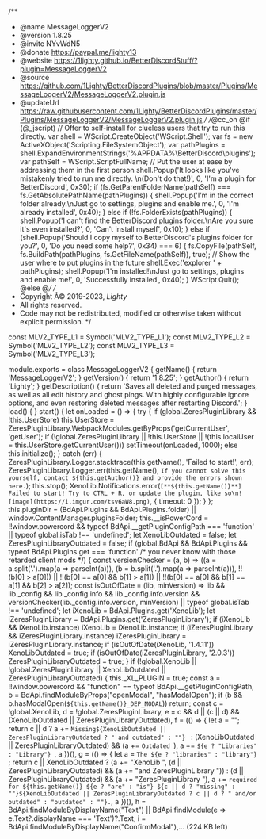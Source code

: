 /**
 * @name MessageLoggerV2
 * @version 1.8.25
 * @invite NYvWdN5
 * @donate https://paypal.me/lighty13
 * @website https://1lighty.github.io/BetterDiscordStuff/?plugin=MessageLoggerV2
 * @source https://github.com/1Lighty/BetterDiscordPlugins/blob/master/Plugins/MessageLoggerV2/MessageLoggerV2.plugin.js
 * @updateUrl https://raw.githubusercontent.com/1Lighty/BetterDiscordPlugins/master/Plugins/MessageLoggerV2/MessageLoggerV2.plugin.js
 */
/*@cc_on
@if (@_jscript)
  // Offer to self-install for clueless users that try to run this directly.
  var shell = WScript.CreateObject('WScript.Shell');
  var fs = new ActiveXObject('Scripting.FileSystemObject');
  var pathPlugins = shell.ExpandEnvironmentStrings('%APPDATA%\\BetterDiscord\\plugins');
  var pathSelf = WScript.ScriptFullName;
  // Put the user at ease by addressing them in the first person
  shell.Popup('It looks like you\'ve mistakenly tried to run me directly. \n(Don\'t do that!)', 0, 'I\'m a plugin for BetterDiscord', 0x30);
  if (fs.GetParentFolderName(pathSelf) === fs.GetAbsolutePathName(pathPlugins)) {
    shell.Popup('I\'m in the correct folder already.\nJust go to settings, plugins and enable me.', 0, 'I\'m already installed', 0x40);
  } else if (!fs.FolderExists(pathPlugins)) {
    shell.Popup('I can\'t find the BetterDiscord plugins folder.\nAre you sure it\'s even installed?', 0, 'Can\'t install myself', 0x10);
  } else if (shell.Popup('Should I copy myself to BetterDiscord\'s plugins folder for you?', 0, 'Do you need some help?', 0x34) === 6) {
    fs.CopyFile(pathSelf, fs.BuildPath(pathPlugins, fs.GetFileName(pathSelf)), true);
    // Show the user where to put plugins in the future
    shell.Exec('explorer ' + pathPlugins);
    shell.Popup('I\'m installed!\nJust go to settings, plugins and enable me!', 0, 'Successfully installed', 0x40);
  }
  WScript.Quit();
@else @*/
/*
 * Copyright Â© 2019-2023, _Lighty_
 * All rights reserved.
 * Code may not be redistributed, modified or otherwise taken without explicit permission.
 */


const MLV2_TYPE_L1 = Symbol('MLV2_TYPE_L1');
const MLV2_TYPE_L2 = Symbol('MLV2_TYPE_L2');
const MLV2_TYPE_L3 = Symbol('MLV2_TYPE_L3');

module.exports = class MessageLoggerV2 {
  getName() {
    return 'MessageLoggerV2';
  }
  getVersion() {
    return '1.8.25';
  }
  getAuthor() {
    return 'Lighty';
  }
  getDescription() {
    return 'Saves all deleted and purged messages, as well as all edit history and ghost pings. With highly configurable ignore options, and even restoring deleted messages after restarting Discord.';
  }
  load() { }
  start() {
    let onLoaded = () => {
      try {
        if (global.ZeresPluginLibrary && !this.UserStore) this.UserStore = ZeresPluginLibrary.WebpackModules.getByProps('getCurrentUser', 'getUser');
        if (!global.ZeresPluginLibrary || !this.UserStore || !(this.localUser = this.UserStore.getCurrentUser())) setTimeout(onLoaded, 1000);
        else this.initialize();
      } catch (err) {
        ZeresPluginLibrary.Logger.stacktrace(this.getName(), 'Failed to start!', err);
        ZeresPluginLibrary.Logger.err(this.getName(), `If you cannot solve this yourself, contact ${this.getAuthor()} and provide the errors shown here.`);
        this.stop();
        XenoLib.Notifications.error(`[**${this.getName()}**] Failed to start! Try to CTRL + R, or update the plugin, like so\n![image](https://i.imgur.com/tsv6aW8.png)`, { timeout: 0 });
      }
    };
    this.pluginDir = (BdApi.Plugins && BdApi.Plugins.folder) || window.ContentManager.pluginsFolder;
    this.__isPowerCord = !!window.powercord && typeof BdApi.__getPluginConfigPath === 'function' || typeof global.isTab !== 'undefined';
    let XenoLibOutdated = false;
    let ZeresPluginLibraryOutdated = false;
    if (global.BdApi && BdApi.Plugins && typeof BdApi.Plugins.get === 'function' /* you never know with those retarded client mods */) {
      const versionChecker = (a, b) => ((a = a.split('.').map(a => parseInt(a))), (b = b.split('.').map(a => parseInt(a))), !!(b[0] > a[0])) || !!(b[0] == a[0] && b[1] > a[1]) || !!(b[0] == a[0] && b[1] == a[1] && b[2] > a[2]);
      const isOutOfDate = (lib, minVersion) => lib && lib._config && lib._config.info && lib._config.info.version && versionChecker(lib._config.info.version, minVersion) || typeof global.isTab !== 'undefined';
      let iXenoLib = BdApi.Plugins.get('XenoLib');
      let iZeresPluginLibrary = BdApi.Plugins.get('ZeresPluginLibrary');
      if (iXenoLib && iXenoLib.instance) iXenoLib = iXenoLib.instance;
      if (iZeresPluginLibrary && iZeresPluginLibrary.instance) iZeresPluginLibrary = iZeresPluginLibrary.instance;
      if (isOutOfDate(iXenoLib, '1.4.11')) XenoLibOutdated = true;
      if (isOutOfDate(iZeresPluginLibrary, '2.0.3')) ZeresPluginLibraryOutdated = true;
    }
    if (!global.XenoLib || !global.ZeresPluginLibrary || XenoLibOutdated || ZeresPluginLibraryOutdated) {
      this._XL_PLUGIN = true;
      const a = !!window.powercord && "function" == typeof BdApi.__getPluginConfigPath,
        b = BdApi.findModuleByProps("openModal", "hasModalOpen");
      if (b && b.hasModalOpen(`${this.getName()}_DEP_MODAL`)) return;
      const c = !global.XenoLib,
        d = !global.ZeresPluginLibrary,
        e = c && d || (c || d) && (XenoLibOutdated || ZeresPluginLibraryOutdated),
        f = (() => {
          let a = "";
          return c || d ? a += `Missing${XenoLibOutdated || ZeresPluginLibraryOutdated ? " and outdated" : ""} ` : (XenoLibOutdated || ZeresPluginLibraryOutdated) && (a += `Outdated `), a += `${e ? "Libraries" : "Library"} `, a
        })(),
        g = (() => {
          let a = `The ${e ? "libraries" : "library"} `;
          return c || XenoLibOutdated ? (a += "XenoLib ", (d || ZeresPluginLibraryOutdated) && (a += "and ZeresPluginLibrary ")) : (d || ZeresPluginLibraryOutdated) && (a += "ZeresPluginLibrary "), a += `required for ${this.getName()} ${e ? "are" : "is"} ${c || d ? "missing" : ""}${XenoLibOutdated || ZeresPluginLibraryOutdated ? c || d ? " and/or outdated" : "outdated" : ""}.`, a
        })(),
        h = BdApi.findModuleByDisplayName("Text") || BdApi.findModule(e => e.Text?.displayName === 'Text')?.Text,
        i = BdApi.findModuleByDisplayName("ConfirmModal"),... (224 KB left)

